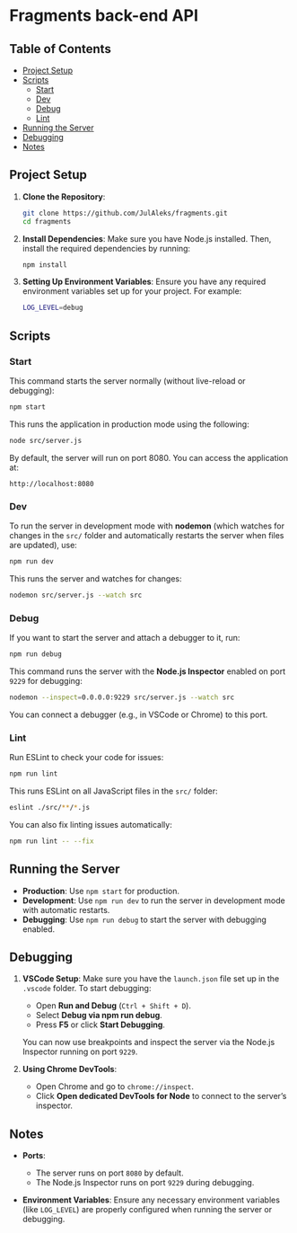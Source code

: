 # Fragments back-end API

## Table of Contents

- [Project Setup](#project-setup)
- [Scripts](#scripts)
  - [Start](#start)
  - [Dev](#dev)
  - [Debug](#debug)
  - [Lint](#lint)
- [Running the Server](#running-the-server)
- [Debugging](#debugging)
- [Notes](#notes)

## Project Setup

1. **Clone the Repository**:

   ```bash
   git clone https://github.com/JulAleks/fragments.git
   cd fragments
   ```

2. **Install Dependencies**:
   Make sure you have Node.js installed. Then, install the required dependencies by running:

   ```bash
   npm install
   ```

3. **Setting Up Environment Variables**:
   Ensure you have any required environment variables set up for your project. For example:
   ```bash
   LOG_LEVEL=debug
   ```

## Scripts

### Start

This command starts the server normally (without live-reload or debugging):

```bash
npm start
```

This runs the application in production mode using the following:

```bash
node src/server.js
```

By default, the server will run on port 8080. You can access the application at:

```
http://localhost:8080
```

### Dev

To run the server in development mode with **nodemon** (which watches for changes in the `src/` folder and automatically restarts the server when files are updated), use:

```bash
npm run dev
```

This runs the server and watches for changes:

```bash
nodemon src/server.js --watch src
```

### Debug

If you want to start the server and attach a debugger to it, run:

```bash
npm run debug
```

This command runs the server with the **Node.js Inspector** enabled on port `9229` for debugging:

```bash
nodemon --inspect=0.0.0.0:9229 src/server.js --watch src
```

You can connect a debugger (e.g., in VSCode or Chrome) to this port.

### Lint

Run ESLint to check your code for issues:

```bash
npm run lint
```

This runs ESLint on all JavaScript files in the `src/` folder:

```bash
eslint ./src/**/*.js
```

You can also fix linting issues automatically:

```bash
npm run lint -- --fix
```

## Running the Server

- **Production**: Use `npm start` for production.
- **Development**: Use `npm run dev` to run the server in development mode with automatic restarts.
- **Debugging**: Use `npm run debug` to start the server with debugging enabled.

## Debugging

1. **VSCode Setup**:
   Make sure you have the `launch.json` file set up in the `.vscode` folder. To start debugging:

   - Open **Run and Debug** (`Ctrl + Shift + D`).
   - Select **Debug via npm run debug**.
   - Press **F5** or click **Start Debugging**.

   You can now use breakpoints and inspect the server via the Node.js Inspector running on port `9229`.

2. **Using Chrome DevTools**:

   - Open Chrome and go to `chrome://inspect`.
   - Click **Open dedicated DevTools for Node** to connect to the server’s inspector.

## Notes

- **Ports**:

  - The server runs on port `8080` by default.
  - The Node.js Inspector runs on port `9229` during debugging.

- **Environment Variables**:
  Ensure any necessary environment variables (like `LOG_LEVEL`) are properly configured when running the server or debugging.

